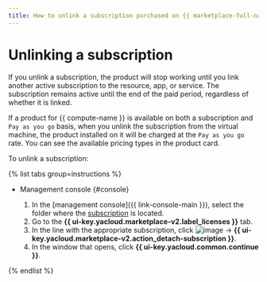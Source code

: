 ```yaml
---
title: How to unlink a subscription purchased on {{ marketplace-full-name }}
---
```


# Unlinking a subscription

If you unlink a subscription, the product will stop working until you link another active subscription to the resource, app, or service. The subscription remains active until the end of the paid period, regardless of whether it is linked.

If a product for {{ compute-name }} is available on both a subscription and `Pay as you go` basis, when you unlink the subscription from the virtual machine, the product installed on it will be charged at the `Pay as you go` rate. You can see the available pricing types in the product card.

To unlink a subscription:

{% list tabs group=instructions %}

- Management console {#console}

   1. In the [management console]({{ link-console-main }}), select the folder where the [subscription](../../concepts/users/subscription.md) is located.
   1. Go to the **{{ ui-key.yacloud.marketplace-v2.label_licenses }}** tab.
   1. In the line with the appropriate subscription, click ![image](../../../_assets/console-icons/ellipsis.svg) → **{{ ui-key.yacloud.marketplace-v2.action_detach-subscription }}**.
   1. In the window that opens, click **{{ ui-key.yacloud.common.continue }}**.

{% endlist %}
